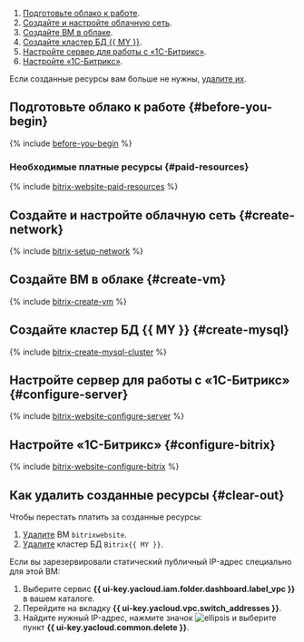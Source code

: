 1. [Подготовьте облако к работе](#before-you-begin).
1. [Создайте и настройте облачную сеть](#create-network).
1. [Создайте ВМ в облаке](#create-vm).
1. [Создайте кластер БД {{ MY }}](#create-mysql).
1. [Настройте сервер для работы с «1C-Битрикс»](#configure-server).
1. [Настройте «1С-Битрикс»](#configure-bitrix).

Если созданные ресурсы вам больше не нужны, [удалите их](#clear-out).

## Подготовьте облако к работе {#before-you-begin}

{% include [before-you-begin](../_tutorials_includes/before-you-begin.md) %}

### Необходимые платные ресурсы {#paid-resources}

{% include [bitrix-website-paid-resources](../_tutorials_includes/bitrix-website-paid-resources.md) %}

## Создайте и настройте облачную сеть {#create-network}

{% include [bitrix-setup-network](../_tutorials_includes/bitrix-setup-network.md) %}

## Создайте ВМ в облаке {#create-vm}

{% include [bitrix-create-vm](../_tutorials_includes/bitrix-create-vm.md) %}

## Создайте кластер БД {{ MY }} {#create-mysql}

{% include [bitrix-create-mysql-cluster](../_tutorials_includes/bitrix-create-mysql-cluster.md) %}

## Настройте сервер для работы с «1C-Битрикс» {#configure-server}

{% include [bitrix-website-configure-server](../_tutorials_includes/bitrix-website-configure-server.md) %}

## Настройте «1С-Битрикс» {#configure-bitrix}

{% include [bitrix-website-configure-bitrix](../_tutorials_includes/bitrix-website-configure-bitrix.md) %}

## Как удалить созданные ресурсы {#clear-out}

Чтобы перестать платить за созданные ресурсы:
1. [Удалите](../../compute/operations/vm-control/vm-delete.md) ВМ `bitrixwebsite`.
1. [Удалите](../../managed-mysql/operations/cluster-delete.md) кластер БД `Bitrix{{ MY }}`.

Если вы зарезервировали статический публичный IP-адрес специально для этой ВМ:
1. Выберите сервис **{{ ui-key.yacloud.iam.folder.dashboard.label_vpc }}** в вашем каталоге.
1. Перейдите на вкладку **{{ ui-key.yacloud.vpc.switch_addresses }}**.
1. Найдите нужный IP-адрес, нажмите значок ![ellipsis](../../_assets/console-icons/ellipsis.svg) и выберите пункт **{{ ui-key.yacloud.common.delete }}**.